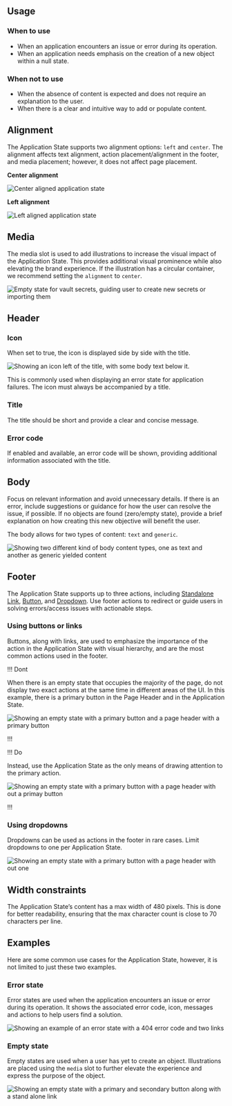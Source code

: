 ## Usage

### When to use

- When an application encounters an issue or error during its operation.
- When an application needs emphasis on the creation of a new object within a null state.

### When not to use

- When the absence of content is expected and does not require an explanation to the user.
- When there is a clear and intuitive way to add or populate content.

## Alignment

The Application State supports two alignment options: `left` and `center`. The alignment affects text alignment, action placement/alignment in the footer, and media placement; however, it does not affect page placement.

**Center alignment**

![Center aligned application state](/assets/components/application-state/application-state-alignment-center.png)

**Left alignment**

![Left aligned application state](/assets/components/application-state/application-state-alignment-left.png)

## Media

The media slot is used to add illustrations to increase the visual impact of the Application State.
This provides additional visual prominence while also elevating the brand experience. If the illustration has a circular container, we recommend setting the `alignment` to `center`.

![Empty state for vault secrets, guiding user to create new secrets or importing them](/assets/components/application-state/application-state-media-slot-spot-illustration-center-alignment.png)


## Header

### Icon

When set to true, the icon is displayed side by side with the title.

![Showing an icon left of the title, with some body text below it.](/assets/components/application-state/application-state-icon-usage.png)

This is commonly used when displaying an error state for application failures. The icon must always be accompanied by a title.

### Title

The title should be short and provide a clear and concise message.

### Error code

If enabled and available, an error code will be shown, providing additional information associated with the title.

## Body

Focus on relevant information and avoid unnecessary details. If there is an error, include suggestions or guidance for how the user can resolve the issue, if possible. If no objects are found (zero/empty state), provide a brief explanation on how creating this new objective will benefit the user. 

The body allows for two types of content: `text` and `generic`.

![Showing two different kind of body content types, one as text and another as generic yielded content](/assets/components/application-state/application-state-body-content-types.png)


## Footer
The Application State supports up to three actions, including [Standalone Link](/components/link/standalone), [Button](/components/button), and [Dropdown](/components/dropdown). Use footer actions to redirect or guide users in solving errors/access issues with actionable steps.

### Using buttons or links

Buttons, along with links, are used to emphasize the importance of the action in the Application State with visual hierarchy, and are the most common actions used in the footer.

!!! Dont

When there is an empty state that occupies the majority of the page, do not display two exact actions at the same time in different areas of the UI. In this example, there is a primary button in the Page Header and in the Application State. 

![Showing an empty state with a primary button and a page header with a primary button](/assets/components/application-state/application-state-empty-state-dont-duplicate-buttons.png)

!!!

!!! Do

Instead, use the Application State as the only means of drawing attention to the primary action.

![Showing an empty state with a primary button with a page header with out a primay button](/assets/components/application-state/application-state-empty-state-do-keep-one-primary-cta.png)

!!!

### Using dropdowns

Dropdowns can be used as actions in the footer in rare cases. Limit dropdowns to one per Application State.

![Showing an empty state with a primary button with a page header with out one](/assets/components/application-state/application-state-dropdown-actions.png)

## Width constraints

The Application State’s content has a max width of 480 pixels. This is done for better readability, ensuring that the max character count is close to 70 characters per line.

## Examples

Here are some common use cases for the Application State, however, it is not limited to just these two examples.

### Error state

Error states are used when the application encounters an issue or error during its operation. It shows the associated error code, icon, messages and actions to help users find a solution.

![Showing an example of an error state with a 404 error code and two links](/assets/components/application-state/application-state-error-state.png)

### Empty state

Empty states are used when a user has yet to create an object. Illustrations are placed using the `media` slot to further elevate the experience and express the purpose of the object.

![Showing an empty state with a primary and secondary button along with a stand alone link](/assets/components/application-state/application-state-empty-state.png)